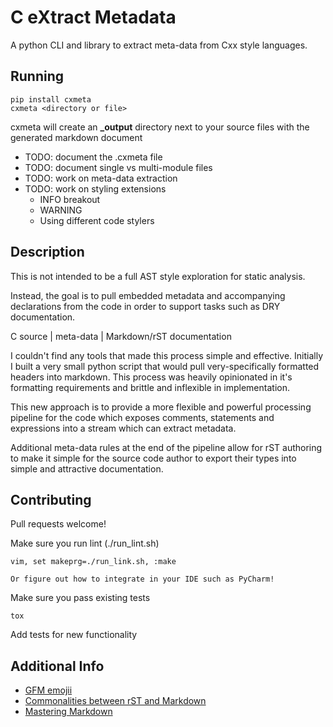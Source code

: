 # C eXtract Metadata

A python CLI and library to extract meta-data from Cxx style languages.


## Running

    pip install cxmeta
    cxmeta <directory or file>

cxmeta will create an **_output** directory next to your source files with the generated markdown document

* TODO: document the .cxmeta file
* TODO: document single vs multi-module files
* TODO: work on meta-data extraction
* TODO: work on styling extensions
  * INFO breakout
  * WARNING
  * Using different code stylers

## Description

This is not intended to be a full AST style exploration for static analysis. 

Instead, the goal is to pull embedded metadata and accompanying declarations from the code in order to support tasks such as DRY documentation.

C source | meta-data | Markdown/rST documentation

I couldn't find any tools that made this process simple and effective. Initially I built a very small python script
that would pull very-specifically formatted headers into markdown. This process was heavily opinionated in it's formatting
requirements and brittle and inflexible in implementation. 

This new approach is to provide a more flexible and powerful processing pipeline for the code which exposes comments, 
statements and expressions into a stream which can extract metadata.

Additional meta-data rules at the end of the pipeline allow for rST authoring to make it simple for the source code author to export 
their types into simple and attractive documentation.

## Contributing

Pull requests welcome!

Make sure you run lint (./run_lint.sh)

    vim, set makeprg=./run_link.sh, :make

    Or figure out how to integrate in your IDE such as PyCharm!

Make sure you pass existing tests

    tox

Add tests for new functionality


## Additional Info

* [GFM emojii](https://gist.github.com/rxaviers/7360908)
* [Commonalities between rST and Markdown](https://gist.github.com/dupuy/1855764)
* [Mastering Markdown](https://guides.github.com/features/mastering-markdown/)

